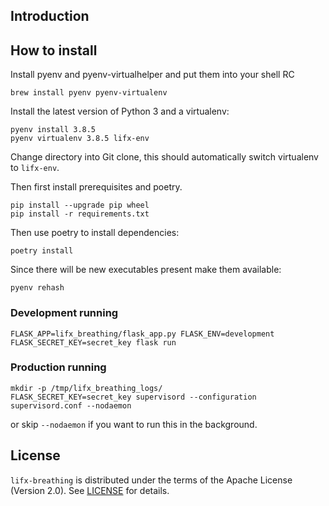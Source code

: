 ## Introduction

## How to install

Install pyenv and pyenv-virtualhelper and put them into your shell RC

```
brew install pyenv pyenv-virtualenv
```

Install the latest version of Python 3 and a virtualenv:

```
pyenv install 3.8.5
pyenv virtualenv 3.8.5 lifx-env
```

Change directory into Git clone, this should automatically switch virtualenv to `lifx-env`.

Then first install prerequisites and poetry.

```
pip install --upgrade pip wheel
pip install -r requirements.txt
```

Then use poetry to install dependencies:

```
poetry install
```

Since there will be new executables present make them available:

```
pyenv rehash
```

### Development running

```
FLASK_APP=lifx_breathing/flask_app.py FLASK_ENV=development FLASK_SECRET_KEY=secret_key flask run
```

### Production running

```
mkdir -p /tmp/lifx_breathing_logs/
FLASK_SECRET_KEY=secret_key supervisord --configuration supervisord.conf --nodaemon
```

or skip `--nodaemon` if you want to run this in the background.

## License

`lifx-breathing` is distributed under the terms of the Apache License (Version 2.0). See [LICENSE](LICENSE) for
details.
